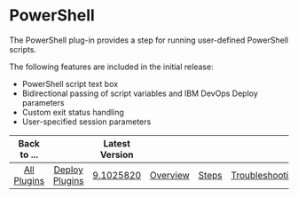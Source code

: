 
# PowerShell

The PowerShell plug-in provides a step for running user-defined PowerShell scripts.

The following features are included in the initial release:

* PowerShell script text box
* Bidirectional passing of script variables and IBM DevOps Deploy parameters
* Custom exit status handling
* User-specified session parameters

|Back to ...||Latest Version||||||
| :---: | :---: | :---: | :---: | :---: | :---: | :---: | :---: |
|[All Plugins](../../index.md)|[Deploy Plugins](../README.md)|[9.1025820](https://raw.githubusercontent.com/UrbanCode/IBM-UCD-PLUGINS/main/files/powershell-integration/PowerShell-Integration-9.1025820.zip)|[Overview](overview.md)|[Steps](steps.md)|[Troubleshooting](troubleshooting.md)|[Usage](usage.md)|[Downloads](downloads.md)|
